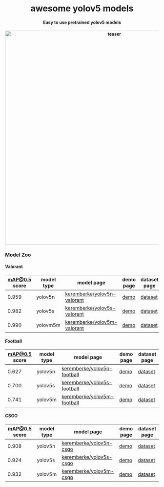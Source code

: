 <div align="center">
<h1>
  awesome yolov5 models
</h1>

<h4>
  Easy to use pretrained yolov5 models
</h4>

<h4>
    <img width="700" alt="teaser" src="https://user-images.githubusercontent.com/34196005/208124364-325c1b68-143f-4285-a5e9-13b2ceafcf64.gif">
</h4>

</div>

### Model Zoo

#### Valorant

| mAP@0.5 score | model type | model page | demo page | dataset page |
|---            |---         |---         |---        |---           |
| 0.959 | yolov5n | [keremberke/yolov5n-valorant](https://huggingface.co/keremberke/yolov5n-valorant) | [demo](https://huggingface.co/spaces/keremberke/valorant-object-detection) | [dataset](...)
| 0.982 | yolov5s | [keremberke/yolov5s-valorant](https://huggingface.co/keremberke/yolov5s-valorant) | [demo](https://huggingface.co/spaces/keremberke/valorant-object-detection) | [dataset](...)
| 0.990 | yolovm5m | [keremberke/yolov5m-valorant](https://huggingface.co/keremberke/yolov5m-valorant) | [demo](https://huggingface.co/spaces/keremberke/valorant-object-detection) | [dataset](...)

#### Football

| mAP@0.5 score | model type | model page | demo page | dataset page | 
|---            |---         |---         |---        |---           |
| 0.627 | yolov5n | [keremberke/yolov5n-football](https://huggingface.co/keremberke/yolov5n-football) | [demo](https://huggingface.co/spaces/keremberke/football-object-detection) | [dataset](...)
| 0.700 | yolov5s | [keremberke/yolov5s-football](https://huggingface.co/keremberke/yolov5s-football) | [demo](https://huggingface.co/spaces/keremberke/football-object-detection) | [dataset](...)
| 0.741 | yolov5m | [keremberke/yolov5m-football](https://huggingface.co/keremberke/yolov5m-football) | [demo](https://huggingface.co/spaces/keremberke/football-object-detection) | [dataset](...)

#### CSGO

| mAP@0.5 score | model type | model page | demo page | dataset page |
|---            |---         |---         |---        |---           |
| 0.908 | yolov5n | [keremberke/yolov5n-csgo](https://huggingface.co/keremberke/yolov5n-csgo) | [demo](https://huggingface.co/spaces/keremberke/csgo-object-detection) | [dataset](...)
| 0.924 | yolov5s | [keremberke/yolov5s-csgo](https://huggingface.co/keremberke/yolov5s-csgo) | [demo](https://huggingface.co/spaces/keremberke/csgo-object-detection) | [dataset](...)
| 0.932 | yolov5m | [keremberke/yolov5m-csgo](https://huggingface.co/keremberke/yolov5m-csgo) | [demo](https://huggingface.co/spaces/keremberke/csgo-object-detection) | [dataset](...)
